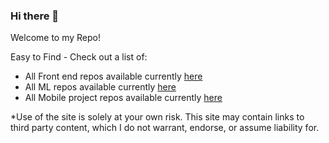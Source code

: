 ### Hi there 👋

<!--
**rajitha123k/rajitha123k** is a ✨ _special_ ✨ repository because its `README.md` (this file) appears on your GitHub profile.

Here are some ideas to get you started:

- 🔭 I’m currently working on ...
- 🌱 I’m currently learning ...
- 👯 I’m looking to collaborate on ...
- 🤔 I’m looking for help with ...
- 💬 Ask me about ...
- 📫 How to reach me: ...
- 😄 Pronouns: ...
- ⚡ Fun fact: ...
-->
Welcome to my Repo!

Easy to Find - Check out a list of:
* All Front end repos available currently [here](https://github.com/rajitha123k?tab=repositories&q=frontend&type=&language=&sort=)
* All ML repos available currently [here](https://github.com/search?q=topic%3Amacro+org%3Awxsd-sales+fork%3Atrue&type=repositories)
* All Mobile project repos available currently [here](https://github.com/search?q=topic%3Aembeddedapp+org%3Awxsd-sales+fork%3Atrue&type=repositories)


*Use of the site is solely at your own risk. This site may contain links to third party content, which I do not warrant, endorse, or assume liability for.
